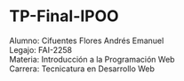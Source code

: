 # TP-Final-IPOO
Alumno: Cifuentes Flores Andrés Emanuel<br>
Legajo: FAI-2258<br>
Materia: Introducción a la Programación Web<br>
Carrera: Tecnicatura en Desarrollo Web<br>

